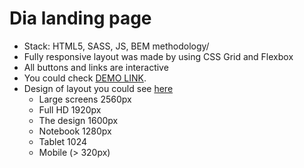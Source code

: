 # Dia landing page
- Stack: HTML5, SASS, JS, BEM methodology/
- Fully responsive layout was made by using CSS Grid and Flexbox
- All buttons and links are interactive
- You could check [DEMO LINK](https://alinamatuschak.github.io/Dia/).
- Design of layout you could see [here](https://www.figma.com/file/vhfzZ7SqWGkMGd5iCDdBCy/Dia-New?node-id=0%3A1)
  - Large screens 2560px
  - Full HD 1920px
  - The design 1600px
  - Notebook 1280px
  - Tablet 1024
  - Mobile (> 320px)
